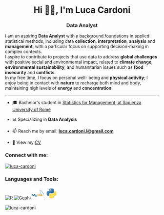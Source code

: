<h1 align="center">Hi 👋🏻, I'm Luca Cardoni</h1>
<h3 align="center">Data Analyst</h3>

I am an aspiring **Data Analyst** with a background foundations in applied statistical methods, including data **collection**, **interpretation**, **analysis** and **management**, with a particular focus on supporting decision-making in complex contexts.  
  I aspire to contribute to projects that use data to address **global challenges** with positive social and environmental impact, related to **climate change**, **environmental sustainability**, and humanitarian issues such as **food insecurity** and **conflicts**.  
  In my free time, I focus on personal well- being and **physical activity**; I enjoy being in contact with **nature** to recharge both mind and body, maintaining high levels of **energy** and **concentration**.  

---  
- 🎓 Bachelor's student in [Statistics for Management, at Sapienza University of Rome](http://bit.ly/4hqWTgL)

- 📊 Specializing in **Data Analysis**

- 📫 Reach me by email: **luca.cardoni.l@gmail.com**

- 📄 View my [CV](http://bit.ly/3WXU2m0)

<h3 align="left">Connect with me:</h3>
<p align="left">
<a href="https://linkedin.com/in/luca-cardoni" target="blank"><img align="center" src="https://raw.githubusercontent.com/rahuldkjain/github-profile-readme-generator/master/src/images/icons/Social/linked-in-alt.svg" alt="luca-cardoni" height="30" width="40" /></a>
</p>


<h3 align="left">Languages and Tools:</h3>

<p align="left"> <a href="https://www.r-project.org/" target="_blank" rel="noreferrer"> <img src="https://www.r-project.org/logo/Rlogo.svg" alt="R" width="40" height="40"/> </a>
  <a href="https://gephi.org/" target="_blank" rel="noreferrer"> <img src="https://gephi.org/gephi-logo.svg" alt="Gephi" width="40" height="40"/> </a>
  <a href="https://www.mysql.com/" target="_blank" rel="noreferrer"> <img src="https://raw.githubusercontent.com/devicons/devicon/master/icons/mysql/mysql-original-wordmark.svg" alt="MySQL" width="40" height="40"/> </a>
  <a href="https://www.python.org" target="_blank" rel="noreferrer"> <img src="https://raw.githubusercontent.com/devicons/devicon/master/icons/python/python-original.svg" alt="Python" width="40" height="40"/> </a> </p>

<p><img align="center" src="https://github-readme-stats.vercel.app/api/top-langs?username=luca-cardoni&show_icons=true&theme=dark&locale=en&layout=compact" alt="luca-cardoni" /></p>

